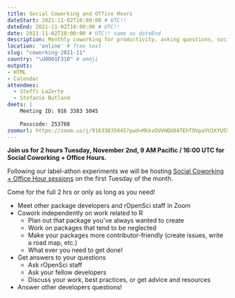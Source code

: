 ```yaml
---
title: Social Coworking and Office Hours
dateStart: 2021-11-02T16:00:00 # UTC!!
dateEnd: 2021-11-02T18:00:00 # UTC!!
date: 2021-11-02T18:00:00 # UTC!! same as dateEnd
description: Monthly coworking for productivity, asking questions, socializing
location: 'online' # free text
slug: "coworking-2021-11"
country: "\U0001F310" # emoji
outputs: 
- HTML
- Calendar 
attendees:
  - Steffi LaZerte
  - Stefanie Butland
deets: |
    Meeting ID: 916 3383 5045
    
    Passcode: 253788
zoomurl: https://zoom.us/j/91633835045?pwd=MkkvOUVHQU84TEhTOVpaYU1KYU5Xdz09    
---
```


**Join us for 2 hours Tuesday, November 2nd, 9 AM Pacific / 16:00 UTC for Social Coworking + Office Hours.**

Following our label-athon experiments we will be hosting [Social Coworking + Office Hour sessions](/blog/2021/08/17/coworking-sessions/) on the first Tuesday of the month. 

Come for the full 2 hrs or only as long as you need!

- Meet other package developers and rOpenSci staff in Zoom
- Cowork independently on work related to R
  - Plan out that package you've always wanted to create
  - Work on packages that tend to be neglected
  - Make your packages more contributor-friendly (create issues, write a road map, etc.)
  - What ever you need to get done!
- Get answers to your questions
  - Ask rOpenSci staff
  - Ask your fellow developers
  - Discuss your work, best practices, or get advice and resources
- Answer other developers questions!
